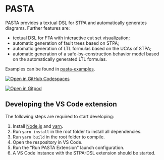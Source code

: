 # PASTA

PASTA provides a textual DSL for STPA and automatically generates diagrams.
Further features are:
* textual DSL for FTA with interactive cut set visualization;
* automatic generation of fault trees based on STPA;
* automatic generation of LTL formulas based on the UCAs of STPA;
* automatic generation of a safe-by-construction behavior model based on the automatically generated LTL formulas.

Examples can be found in [pasta-examples](https://github.com/kieler/pasta-examples).

[![Open in GitHub Codespaces](https://github.com/codespaces/badge.svg)](https://codespaces.new/kieler/pasta-examples)

[![Open in Gitpod](https://gitpod.io/button/open-in-gitpod.svg)](https://gitpod.io/new#https://github.com/kieler/pasta-examples/tree/main)

## Developing the VS Code extension

The following steps are required to start developing:

1. Install [Node.js](https://nodejs.org) and [yarn](https://classic.yarnpkg.com/).
2. Run ```yarn install``` in the root folder to install all dependencies.
3. Run ```yarn build``` in the root folder to compile.
4. Open the respository in VS Code.
5. Run the "Run PASTA Extension" launch configuration.
6. A VS Code instance with the STPA-DSL extension should be started.
